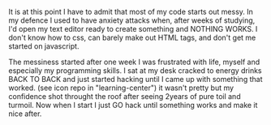 It is at this point I have to admit that most of my code starts out messy. In my defence I used to have anxiety attacks when, after weeks of studying, I'd open my text editor ready to create something and NOTHING WORKS. I don't know how to css, can barely make out HTML tags, and don't get me started on javascript.

The messiness started after one week I was frustrated with life, myself and especially my programming skills. I sat at my desk cracked to energy drinks BACK TO BACK and just started hacking until I came up with something that worked. (see icon repo in "learning-center") it wasn't pretty but my confidence shot throught the roof after seeing 2years of pure toil and turmoil. Now when I start I just GO hack until something works and make it nice after.
